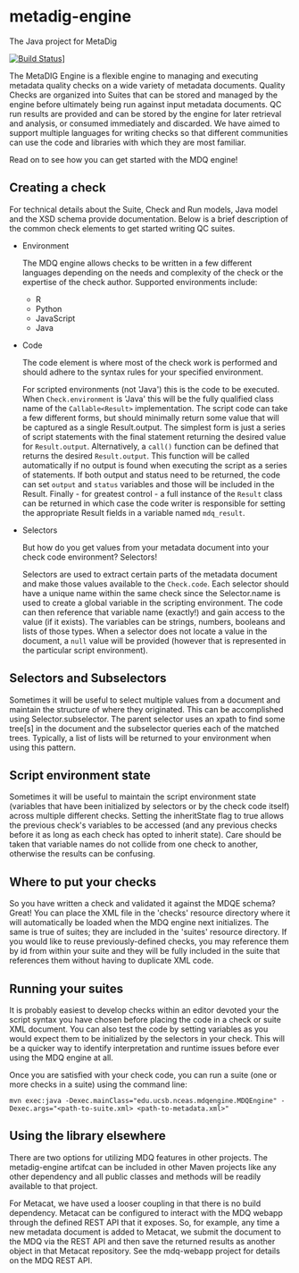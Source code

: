 # metadig-engine
The Java project for MetaDig

[![Build Status](https://travis-ci.org/NCEAS/metadig-engine.svg?branch=master)](https://travis-ci.org/NCEAS/metadig-engine)]

The MetaDIG Engine is a flexible engine to managing and executing metadata quality checks on a wide variety of metadata documents.
Quality Checks are organized into Suites that can be stored and managed by the engine before ultimately being run against input metadata documents.
QC run results are provided and can be stored by the engine for later retrieval and analysis, or consumed immediately and discarded.
We have aimed to support multiple languages for writing checks so that different communities can use the code and libraries with which they are most familiar.

Read on to see how you can get started with the MDQ engine!

## Creating a check
For technical details about the Suite, Check and Run models, Java model and the XSD schema provide documentation.
Below is a brief description of the common check elements to get started writing QC suites.

* Environment

	The MDQ engine allows checks to be written in a few different languages depending on the needs and complexity of the check or the expertise of the check author. Supported environments include:
	- R
	- Python
	- JavaScript
	- Java 
	
* Code

	The code element is where most of the check work is performed and should adhere to the syntax rules for your specified environment. 
	
	For scripted environments (not 'Java') this is the code to be executed. 
	When `Check.environment` is 'Java' this will be the fully qualified class name of the `Callable<Result>` implementation.
	The script code can take a few different forms, but should minimally return some value that will be captured as a single Result.output.
	The simplest form is just a series of script statements with the final statement returning the desired value for `Result.output`.
	Alternatively, a `call()` function can be defined that returns the desired `Result.output`. This function will be called automatically if no output is found when executing the script as a series of statements.
	 If both output and status need to be returned, the code can set `output` and `status` variables and those will be included in the Result.
	 Finally - for greatest control - a full instance of the `Result` class can be returned in which case the code writer is responsible for setting the appropriate Result fields in a variable named `mdq_result`.
	
* Selectors

	But how do you get values from your metadata document into your check code environment? Selectors!
	
	Selectors are used to extract certain parts of the metadata document and make those values available to the `Check.code`. 
	Each selector should have a unique name within the same check since the Selector.name is used to create a global variable in the scripting environment. 
	The code can then reference that variable name (exactly!) and gain access to the value (if it exists).
	The variables can be strings, numbers, booleans and lists of those types. When a selector does not locate a value in the document, a `null` value will be provided (however that is represented in the particular script environment).

## Selectors and Subselectors

Sometimes it will be useful to select multiple values from a document and maintain the structure of where they originated. This can be accomplished using Selector.subselector. The parent selector uses an xpath to find some tree[s] in the document and the subselector queries each of the matched trees. Typically, a list of lists will be returned to your environment when using this pattern.

## Script environment state

Sometimes it will be useful to maintain the script environment state (variables that have been initialized by selectors or by the check code itself) across multiple different checks. Setting the inheritState flag to true allows the previous check's variables to be accessed (and any previous checks before it as long as each check has opted to inherit state). Care should be taken that variable names do not collide from one check to another, otherwise the results can be confusing.
	

## Where to put your checks

So you have written a check and validated it against the MDQE schema? Great!
You can place the XML file in the 'checks' resource directory where it will automatically be loaded when the MDQ engine next initializes.
The same is true of suites; they are included in the 'suites' resource directory.
If you would like to reuse previously-defined checks, you may reference them by id from within your suite and they will be fully included in the suite that references them without having to duplicate XML code.
	
## Running your suites

It is probably easiest to develop checks within an editor devoted your the script syntax you have chosen before placing the code in a check or suite XML document. You can also test the code by setting variables as you would expect them to be initialized by the selectors in your check. This will be a quicker way to identify interpretation and runtime issues before ever using the MDQ engine at all.

Once you are satisfied with your check code, you can run a suite (one or more checks in a suite) using the command line:

`mvn exec:java -Dexec.mainClass="edu.ucsb.nceas.mdqengine.MDQEngine" -Dexec.args="<path-to-suite.xml> <path-to-metadata.xml>"`


## Using the library elsewhere

There are two options for utilizing MDQ features in other projects. The metadig-engine artifcat can be included in other Maven projects like any other dependency and all public classes and methods will be readily available to that project.

For Metacat, we have used a looser coupling in that there is no build dependency. Metacat can be configured to interact with the MDQ webapp through the defined REST API that it exposes. So, for example, any time a new metadata document is added to Metacat, we submit the document to the MDQ via the REST API and then save the returned results as another object in that Metacat repository. See the mdq-webapp project for details on the MDQ REST API.



